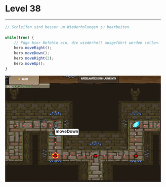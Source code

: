 # Level 38
___

```js
// Schleifen sind besser um Wiederholungen zu bearbeiten.

while(true) {
    // Füge hier Befehle ein, die wiederholt ausgeführt werden sollen.
    hero.moveRight();
    hero.moveDown();
    hero.moveRight(2);
    hero.moveUp(); 
}
```

<img src="images/level38.png" width=700 />